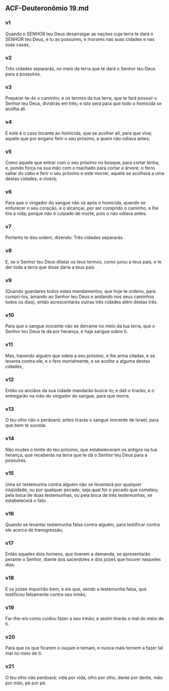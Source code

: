 ## ACF-Deuteronômio 19.md
### v1
 Quando o SENHOR teu Deus desarraigar as nações cuja terra te dará o SENHOR teu Deus, e tu as possuíres, e morares nas suas cidades e nas suas casas,
### v2
 Três cidades separarás, no meio da terra que te dará o Senhor teu Deus para a possuíres.
### v3
 Preparar-te-ás o caminho; e os termos da tua terra, que te fará possuir o Senhor teu Deus, dividirás em três; e isto será para que todo o homicida se acolha ali.
### v4
 E este é o caso tocante ao homicida, que se acolher ali, para que viva; aquele que por engano ferir o seu próximo, a quem não odiava antes;
### v5
 Como aquele que entrar com o seu próximo no bosque, para cortar lenha, e, pondo força na sua mão com o machado para cortar a árvore, o ferro saltar do cabo e ferir o seu próximo e este morrer, aquele se acolherá a uma destas cidades, e viverá;
### v6
 Para que o vingador do sangue não vá após o homicida, quando se enfurecer o seu coração, e o alcançar, por ser comprido o caminho, e lhe tire a vida; porque não é culpado de morte, pois o não odiava antes.
### v7
 Portanto te dou ordem, dizendo: Três cidades separarás.
### v8
 E, se o Senhor teu Deus dilatar os teus termos, como jurou a teus pais, e te der toda a terra que disse daria a teus pais
### v9
 (Quando guardares todos estes mandamentos, que hoje te ordeno, para cumprí-los, amando ao Senhor teu Deus e andando nos seus caminhos todos os dias), então acrescentarás outras três cidades além destas três.
### v10
 Para que o sangue inocente não se derrame no meio da tua terra, que o Senhor teu Deus te dá por herança, e haja sangue sobre ti.
### v11
 Mas, havendo alguém que odeia a seu próximo, e lhe arma ciladas, e se levanta contra ele, e o fere mortalmente, e se acolhe a alguma destas cidades,
### v12
 Então os anciãos da sua cidade mandarão buscá-lo; e dali o tirarão, e o entregarão na mão do vingador do sangue, para que morra.
### v13
 O teu olho não o perdoará; antes tirarás o sangue inocente de Israel, para que bem te suceda.
### v14
 Não mudes o limite do teu próximo, que estabeleceram os antigos na tua herança, que receberás na terra que te dá o Senhor teu Deus para a possuíres.
### v15
 Uma só testemunha contra alguém não se levantará por qualquer iniqüidade, ou por qualquer pecado, seja qual for o pecado que cometeu; pela boca de duas testemunhas, ou pela boca de três testemunhas, se estabelecerá o fato.
### v16
 Quando se levantar testemunha falsa contra alguém, para testificar contra ele acerca de transgressão,
### v17
 Então aqueles dois homens, que tiverem a demanda, se apresentarão perante o Senhor, diante dos sacerdotes e dos juízes que houver naqueles dias.
### v18
 E os juízes inquirirão bem; e eis que, sendo a testemunha falsa, que testificou falsamente contra seu irmão,
### v19
 Far-lhe-eis como cuidou fazer a seu irmão; e assim tirarás o mal do meio de ti.
### v20
 Para que os que ficarem o ouçam e temam, e nunca mais tornem a fazer tal mal no meio de ti.
### v21
 O teu olho não perdoará; vida por vida, olho por olho, dente por dente, mão por mão, pé por pé.
